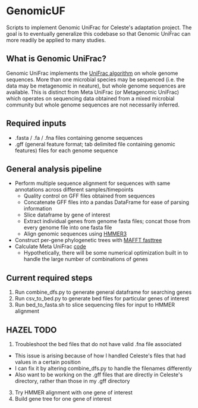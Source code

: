 # GenomicUF
Scripts to implement Genomic UniFrac for Celeste's adaptation project. The goal is to eventually generalize this codebase so that Genomic UniFrac can more readily be applied to many studies. 

## What is Genomic UniFrac?
Genomic UniFrac implements the [UniFrac algorithm](https://www.ncbi.nlm.nih.gov/pmc/articles/PMC1317376/) on whole genome sequences. More than one microbial species may be sequenced (i.e. the data may be metagenomic in neature), but whole genome sequences are available. This is distinct from Meta UniFrac (or Metagenomic UniFrac) which operates on sequencing data obtained from a mixed microbial community but whole genome sequences are not necessarily inferred. 

## Required inputs
* .fasta / .fa / .fna files containing genome sequences 
* .gff (general feature format; tab delimited file containing genomic features) files for each genome sequence

## General analysis pipeline
* Perform multiple sequence alignment for sequences with same annotations across different samples/timepoints
  * Quality control on GFF files obtained from sequences
  * Concatenate GFF files into a pandas DataFrame for ease of parsing information
  * Slice dataframe by gene of interest
  * Extract individual genes from genome fasta files; concat those from every genome file into one fasta file 
  * Align genomic sequences using [HMMER3](http://hmmer.org/)
* Construct per-gene phylogenetic trees with [MAFFT fasttree](https://docs.qiime2.org/2021.11/plugins/available/phylogeny/align-to-tree-mafft-fasttree/?highlight=mafft%20fast%20tree)  
* Calculate Meta UniFrac [code](https://github.com/biocore/unifrac/blob/077fca46bd)
  * Hypothetically, there will be some numerical optimization built in to handle the large number of combinations of genes 

## Current required steps
1) Run combine_dfs.py to generate general dataframe for searching genes 
2) Run csv_to_bed.py to generate bed files for particular genes of interest 
3) Run bed_to_fasta.sh to slice sequencing files for input to HMMER alignment 

## HAZEL TODO
1) Troubleshoot the bed files that do not have valid .fna file associated
 * This issue is arising because of how I handled Celeste's files that had values in a certain position
 * I can fix it by altering combine_dfs.py to handle the filenames differently 
 * Also want to be working on the .gff files that are directly in Celeste's directory, rather than those in my .gff directory 
3) Try HMMER alignment with one gene of interest 
4) Build gene tree for one gene of interest
